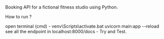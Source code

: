 Booking API for a fictional fitness studio using Python.

How to run ?

open terminal (cmd) - venv\Scripts\activate.bat
uvicorn main:app --reload
see all the endpoint in localhost:8000/docs - Try and Test.
